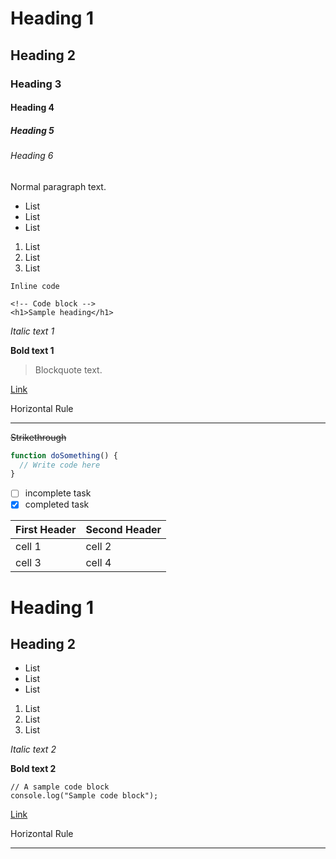 <!-- Comment -->

# Heading 1
## Heading 2
### Heading 3
#### Heading 4
##### Heading 5
###### Heading 6

Normal paragraph text.

* List
* List
* List

1. List
1. List
1. List

`Inline code`

```
<!-- Code block -->
<h1>Sample heading</h1>
```

*Italic text 1*

**Bold text 1**

> Blockquote text.

[Link](http://example.com)

Horizontal Rule

---

~~Strikethrough~~

```javascript
function doSomething() {
  // Write code here
}
```

- [ ] incomplete task
- [x] completed task

First Header | Second Header
------------ | -------------
cell 1 | cell 2
cell 3 | cell 4

Heading 1
===
Heading 2
---

- List
- List
- List

1. List
2. List
3. List

_Italic text 2_

__Bold text 2__

    // A sample code block
    console.log("Sample code block");

[Link][1]

Horizontal Rule

***

[1]:http://example.com
